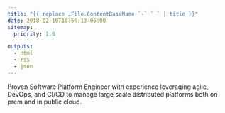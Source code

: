 ```yaml
---
title: "{{ replace .File.ContentBaseName `-` ` ` | title }}"
date: 2018-02-10T18:56:13-05:00
sitemap:
  priority: 1.0

outputs:
  - html
  - rss
  - json
---
```


Proven Software Platform Engineer with experience leveraging agile, DevOps, and CI/CD to manage large scale distributed platforms both on prem and in public cloud.
